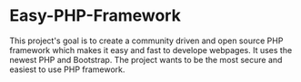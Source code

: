 # Easy-PHP-Framework
This project's goal is to create a community driven and open source PHP framework which makes it easy and fast to develope webpages. It uses the newest PHP and Bootstrap. The project wants to be the most secure and easiest to use PHP framework.

